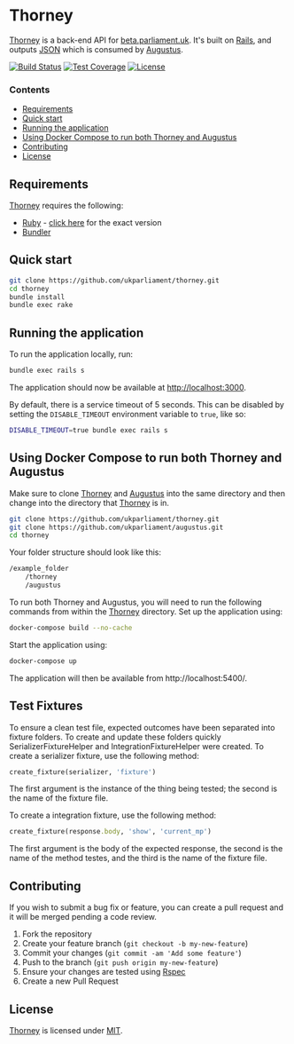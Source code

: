 # Thorney
[Thorney][thorney] is a back-end API for [beta.parliament.uk][beta]. It's built on [Rails][rails], and outputs [JSON][json] which is consumed by [Augustus][augustus].

[![Build Status][shield-travis]][info-travis] [![Test Coverage][shield-coveralls]][info-coveralls] [![License][shield-license]][info-license]

### Contents
<!-- START doctoc generated TOC please keep comment here to allow auto update -->
<!-- DON'T EDIT THIS SECTION, INSTEAD RE-RUN doctoc TO UPDATE -->


- [Requirements](#requirements)
- [Quick start](#quick-start)
- [Running the application](#running-the-application)
- [Using Docker Compose to run both Thorney and Augustus](#using-docker-compose-to-run-both-thorney-and-augustus)
- [Contributing](#contributing)
- [License](#license)

<!-- END doctoc generated TOC please keep comment here to allow auto update -->

## Requirements
[Thorney][thorney] requires the following:
* [Ruby][ruby] - [click here][ruby-version] for the exact version
* [Bundler][bundler]

## Quick start
```bash
git clone https://github.com/ukparliament/thorney.git
cd thorney
bundle install
bundle exec rake
```

## Running the application
To run the application locally, run:

```bash
bundle exec rails s
```

The application should now be available at [http://localhost:3000][local].

By default, there is a service timeout of 5 seconds. This can be disabled by setting the `DISABLE_TIMEOUT` environment variable to `true`, like so:

```bash
DISABLE_TIMEOUT=true bundle exec rails s
```

## Using Docker Compose to run both Thorney and Augustus
Make sure to clone [Thorney][thorney] and [Augustus][augustus] into the same directory and then change into the directory that [Thorney][thorney] is in.

```bash
git clone https://github.com/ukparliament/thorney.git
git clone https://github.com/ukparliament/augustus.git
cd thorney
```

Your folder structure should look like this:

```bash
/example_folder
    /thorney
    /augustus
```

To run both Thorney and Augustus, you will need to run the following commands from within the [Thorney][thorney] directory. Set up the application using:

```bash
docker-compose build --no-cache
```

Start the application using:

```bash
docker-compose up
```

The application will then be available from http://localhost:5400/.

## Test Fixtures
To ensure a clean test file, expected outcomes have been separated into fixture folders. To create and update these folders quickly SerializerFixtureHelper and IntegrationFixtureHelper were created.
To create a serializer fixture, use the following method:  

```ruby
create_fixture(serializer, 'fixture')
```  
The first argument is the instance of the thing being tested; the second is the name of the fixture file.  

To create a integration fixture, use the following method:

```ruby
create_fixture(response.body, 'show', 'current_mp')
```  
The first argument is the body of the expected response, the second is the name of the method testes, and the third is the name of the fixture file.  


## Contributing
If you wish to submit a bug fix or feature, you can create a pull request and it will be merged pending a code review.

1. Fork the repository
1. Create your feature branch (`git checkout -b my-new-feature`)
1. Commit your changes (`git commit -am 'Add some feature'`)
1. Push to the branch (`git push origin my-new-feature`)
1. Ensure your changes are tested using [Rspec][rspec]
1. Create a new Pull Request

## License
[Thorney][thorney] is licensed under [MIT][info-license].

[thorney]: https://github.com/ukparliament/thorney
[beta]: https://beta.parliament.uk
[rails]: https://rubyonrails.org
[json]: http://json.org
[augustus]: https://github.com/ukparliament/augustus
[ruby]: https://www.ruby-lang.org/en/
[ruby-version]: https://github.com/ukparliament/thorney/blob/master/.ruby-version
[bundler]: https://bundler.io
[local]: http://localhost:3000
[rspec]: http://rspec.info


[info-travis]:   https://travis-ci.org/ukparliament/thorney
[shield-travis]: https://img.shields.io/travis/ukparliament/thorney.svg

[info-coveralls]:   https://coveralls.io/github/ukparliament/thorney
[shield-coveralls]: https://img.shields.io/coveralls/ukparliament/thorney.svg

[info-license]:   https://github.com/ukparliament/thorney/blob/master/LICENSE
[shield-license]: https://img.shields.io/badge/license-MIT-blue.svg
